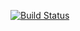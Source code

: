 [![Build Status](https://travis-ci.org/ipbrennan90/gCamp.svg?branch=master)](https://travis-ci.org/ipbrennan90/gCamp)
